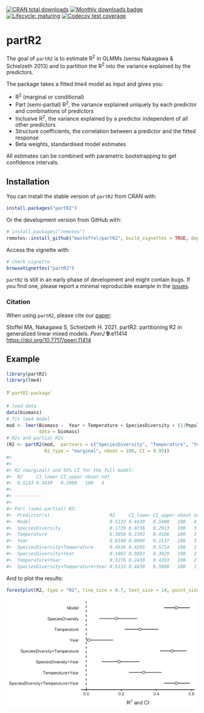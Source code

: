 
<!-- badges: start -->

[![CRAN total
downloads](http://cranlogs.r-pkg.org/badges/grand-total/partR2?color=blue)](https://cran.r-project.org/package=partR2)
[![Monthly downloads
badge](https://cranlogs.r-pkg.org/badges/last-month/partR2?color=blue)](https://CRAN.R-project.org/package=partR2)
[![Lifecycle:
maturing](https://img.shields.io/badge/lifecycle-maturing-blue.svg)](https://lifecycle.r-lib.org/articles/stages.html#maturing)
[![Codecov test
coverage](https://codecov.io/gh/mastoffel/partR2/branch/master/graph/badge.svg)](https://app.codecov.io/gh/mastoffel/partR2?branch=master)

<!-- badges: end -->
<!-- README.md is generated from README.Rmd. Please edit that file -->

# partR2

The goal of `partR2` is to estimate R<sup>2</sup> in GLMMs (sensu
Nakagawa & Schielzeth 2013) and to partition the R<sup>2</sup> into the
variance explained by the predictors.

The package takes a fitted lme4 model as input and gives you:

- R<sup>2</sup> (marginal or conditional)
- Part (semi-partial) R<sup>2</sup>, the variance explained uniquely by
  each predictor and combinations of predictors
- Inclusive R<sup>2</sup>, the variance explained by a predictor
  independent of all other predictors
- Structure coefficients, the correlation between a predictor and the
  fitted response
- Beta weights, standardised model estimates

All estimates can be combined with parametric bootstrapping to get
confidence intervals.

## Installation

You can install the stable version of `partR2` from CRAN with:

``` r
install.packages("partR2")
```

Or the development version from GitHub with:

``` r
# install.packages("remotes")
remotes::install_github("mastoffel/partR2", build_vignettes = TRUE, dependencies = TRUE) 
```

Access the vignette with:

``` r
# check vignette
browseVignettes("partR2")
```

`partR2` is still in an early phase of development and might contain
bugs. If you find one, please report a minimal reproducible example in
the [issues](https://github.com/mastoffel/partR2/issues).

### Citation

When using `partR2`, please cite our
[paper](https://peerj.com/articles/11414/):

Stoffel MA, Nakagawa S, Schielzeth H. 2021. partR2: partitioning R2 in
generalized linear mixed models. *PeerJ* **9**:e11414
<https://doi.org/10.7717/peerj.11414>

## Example

``` r
library(partR2)
library(lme4)

?`partR2-package`

# load data
data(biomass)
# fit lme4 model
mod <- lmer(Biomass ~  Year + Temperature + SpeciesDiversity + (1|Population),
            data = biomass)
# R2s and partial R2s
(R2 <- partR2(mod,  partvars = c("SpeciesDiversity", "Temperature", "Year"),
              R2_type = "marginal", nboot = 100, CI = 0.95))
#> 
#> 
#> R2 (marginal) and 95% CI for the full model: 
#>  R2     CI_lower CI_upper nboot ndf
#>  0.5133 0.4439   0.5908   100   4  
#> 
#> ----------
#> 
#> Part (semi-partial) R2:
#>  Predictor(s)                      R2     CI_lower CI_upper nboot ndf
#>  Model                             0.5133 0.4439   0.5908   100   4  
#>  SpeciesDiversity                  0.1729 0.0736   0.2913   100   3  
#>  Temperature                       0.3058 0.2193   0.4106   100   3  
#>  Year                              0.0140 0.0000   0.1537   100   3  
#>  SpeciesDiversity+Temperature      0.4916 0.4205   0.5714   100   2  
#>  SpeciesDiversity+Year             0.1862 0.0883   0.3029   100   2  
#>  Temperature+Year                  0.3276 0.2430   0.4293   100   2  
#>  SpeciesDiversity+Temperature+Year 0.5133 0.4439   0.5908   100   1
```

And to plot the results:

``` r
forestplot(R2, type = "R2", line_size = 0.7, text_size = 14, point_size = 3)
```

![](README-plot-1.png)<!-- -->
